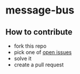 # message-bus

## How to contribute

* fork this repo
* pick one of [open issues](https://github.com/damejidlo/message-bus/issues?q=is%3Aissue+is%3Aopen+sort%3Acreated-asc)
* solve it
* create a pull request
